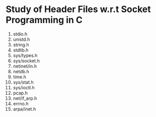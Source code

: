 # Study of Header Files w.r.t Socket Programming in C

1. stdio.h
2. unistd.h
3. string.h
4. stdlib.h
5. sys/types.h
6. sys/socket.h
7. netinet/in.h
8. netdb.h
9. time.h
10. sys/stat.h
11. sys/ioctl.h
12. pcap.h
13. net/if_arp.h
14. errno.h
15. arpa/inet.h
